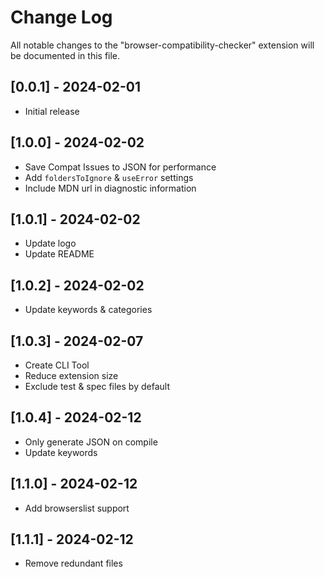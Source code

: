 # Change Log

All notable changes to the "browser-compatibility-checker" extension will be documented in this file.

## [0.0.1] - 2024-02-01

- Initial release

## [1.0.0] - 2024-02-02

- Save Compat Issues to JSON for performance
- Add `foldersToIgnore` & `useError` settings
- Include MDN url in diagnostic information

## [1.0.1] - 2024-02-02

- Update logo
- Update README

## [1.0.2] - 2024-02-02

- Update keywords & categories

## [1.0.3] - 2024-02-07

- Create CLI Tool
- Reduce extension size
- Exclude test & spec files by default

## [1.0.4] - 2024-02-12

- Only generate JSON on compile
- Update keywords

## [1.1.0] - 2024-02-12

- Add browserslist support

## [1.1.1] - 2024-02-12

- Remove redundant files
